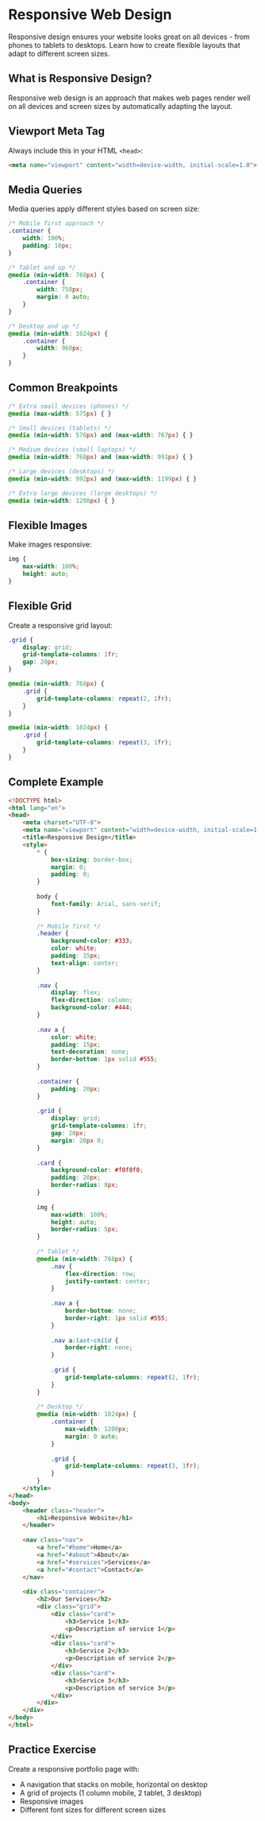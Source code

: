 # Responsive Web Design

Responsive design ensures your website looks great on all devices - from phones to tablets to desktops. Learn how to create flexible layouts that adapt to different screen sizes.

## What is Responsive Design?

Responsive web design is an approach that makes web pages render well on all devices and screen sizes by automatically adapting the layout.

## Viewport Meta Tag

Always include this in your HTML `<head>`:

```html
<meta name="viewport" content="width=device-width, initial-scale=1.0">
```

## Media Queries

Media queries apply different styles based on screen size:

```css
/* Mobile first approach */
.container {
    width: 100%;
    padding: 10px;
}

/* Tablet and up */
@media (min-width: 768px) {
    .container {
        width: 750px;
        margin: 0 auto;
    }
}

/* Desktop and up */
@media (min-width: 1024px) {
    .container {
        width: 960px;
    }
}
```

## Common Breakpoints

```css
/* Extra small devices (phones) */
@media (max-width: 575px) { }

/* Small devices (tablets) */
@media (min-width: 576px) and (max-width: 767px) { }

/* Medium devices (small laptops) */
@media (min-width: 768px) and (max-width: 991px) { }

/* Large devices (desktops) */
@media (min-width: 992px) and (max-width: 1199px) { }

/* Extra large devices (large desktops) */
@media (min-width: 1200px) { }
```

## Flexible Images

Make images responsive:

```css
img {
    max-width: 100%;
    height: auto;
}
```

## Flexible Grid

Create a responsive grid layout:

```css
.grid {
    display: grid;
    grid-template-columns: 1fr;
    gap: 20px;
}

@media (min-width: 768px) {
    .grid {
        grid-template-columns: repeat(2, 1fr);
    }
}

@media (min-width: 1024px) {
    .grid {
        grid-template-columns: repeat(3, 1fr);
    }
}
```

## Complete Example

```html
<!DOCTYPE html>
<html lang="en">
<head>
    <meta charset="UTF-8">
    <meta name="viewport" content="width=device-width, initial-scale=1.0">
    <title>Responsive Design</title>
    <style>
        * {
            box-sizing: border-box;
            margin: 0;
            padding: 0;
        }
        
        body {
            font-family: Arial, sans-serif;
        }
        
        /* Mobile first */
        .header {
            background-color: #333;
            color: white;
            padding: 15px;
            text-align: center;
        }
        
        .nav {
            display: flex;
            flex-direction: column;
            background-color: #444;
        }
        
        .nav a {
            color: white;
            padding: 15px;
            text-decoration: none;
            border-bottom: 1px solid #555;
        }
        
        .container {
            padding: 20px;
        }
        
        .grid {
            display: grid;
            grid-template-columns: 1fr;
            gap: 20px;
            margin: 20px 0;
        }
        
        .card {
            background-color: #f0f0f0;
            padding: 20px;
            border-radius: 8px;
        }
        
        img {
            max-width: 100%;
            height: auto;
            border-radius: 5px;
        }
        
        /* Tablet */
        @media (min-width: 768px) {
            .nav {
                flex-direction: row;
                justify-content: center;
            }
            
            .nav a {
                border-bottom: none;
                border-right: 1px solid #555;
            }
            
            .nav a:last-child {
                border-right: none;
            }
            
            .grid {
                grid-template-columns: repeat(2, 1fr);
            }
        }
        
        /* Desktop */
        @media (min-width: 1024px) {
            .container {
                max-width: 1200px;
                margin: 0 auto;
            }
            
            .grid {
                grid-template-columns: repeat(3, 1fr);
            }
        }
    </style>
</head>
<body>
    <header class="header">
        <h1>Responsive Website</h1>
    </header>
    
    <nav class="nav">
        <a href="#home">Home</a>
        <a href="#about">About</a>
        <a href="#services">Services</a>
        <a href="#contact">Contact</a>
    </nav>
    
    <div class="container">
        <h2>Our Services</h2>
        <div class="grid">
            <div class="card">
                <h3>Service 1</h3>
                <p>Description of service 1</p>
            </div>
            <div class="card">
                <h3>Service 2</h3>
                <p>Description of service 2</p>
            </div>
            <div class="card">
                <h3>Service 3</h3>
                <p>Description of service 3</p>
            </div>
        </div>
    </div>
</body>
</html>
```

## Practice Exercise

Create a responsive portfolio page with:
- A navigation that stacks on mobile, horizontal on desktop
- A grid of projects (1 column mobile, 2 tablet, 3 desktop)
- Responsive images
- Different font sizes for different screen sizes

